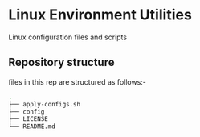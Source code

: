 # Linux Environment Utilities
Linux configuration files and scripts

## Repository structure
files in this rep are structured as follows:-
``` bash
.                                                                                  
├── apply-configs.sh                                                               
├── config                                                                         
├── LICENSE                                                                        
└── README.md
```
